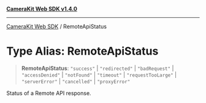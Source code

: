 [**CameraKit Web SDK v1.4.0**](../README.md)

***

[CameraKit Web SDK](../globals.md) / RemoteApiStatus

# Type Alias: RemoteApiStatus

> **RemoteApiStatus**: `"success"` \| `"redirected"` \| `"badRequest"` \| `"accessDenied"` \| `"notFound"` \| `"timeout"` \| `"requestTooLarge"` \| `"serverError"` \| `"cancelled"` \| `"proxyError"`

Status of a Remote API response.
